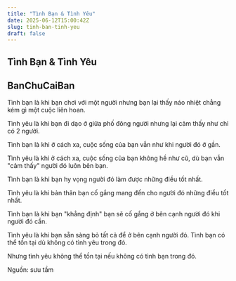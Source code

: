 ```yaml
---
title: "Tình Bạn & Tình Yêu"
date: 2025-06-12T15:00:42Z
slug: tinh-ban-tinh-yeu
draft: false
---
```


## Tình Bạn & Tình Yêu

## BanChuCaiBan

Tình bạn là  khi bạn chơi với một người nhưng bạn lại thấy náo nhiệt chẳng kém gì một cuộc liên hoan.

Tình yêu là  khi bạn đi dạo ở giữa phố đông người nhưng lại cảm thấy như chỉ có 2 người.

Tình bạn là  khi ở cách xa, cuộc sống của bạn vẫn như khi người đó ở gần.

Tình yêu là  khi ở cách xa, cuộc sống của bạn không hề như cũ, dù bạn vẫn "cảm thấy" người đó luôn bên bạn.

Tình bạn là  khi bạn hy vọng người đó làm được những điều tốt nhất.

Tình yêu là  khi bản thân bạn cố gắng mang đến cho người đó những điều tốt nhất.

Tình bạn là  khi bạn "khẳng định" bạn sẽ cố gắng ở bên cạnh người đó khi người đó cần.

Tình yêu là  khi bạn sẵn sàng bỏ tất cả để ở bên cạnh người đó.
 Tình bạn  có thể tồn tại dù không có tình yêu trong đó.

Nhưng tình yêu  không thể tồn tại nếu không có tình bạn trong đó.


 
 
 
 
 
Nguồn: sưu tầm